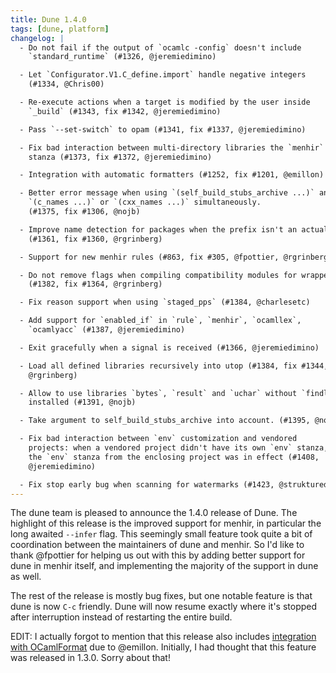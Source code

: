 ```yaml
---
title: Dune 1.4.0
tags: [dune, platform]
changelog: |
  - Do not fail if the output of `ocamlc -config` doesn't include
    `standard_runtime` (#1326, @jeremiedimino)

  - Let `Configurator.V1.C_define.import` handle negative integers
    (#1334, @Chris00)

  - Re-execute actions when a target is modified by the user inside
    `_build` (#1343, fix #1342, @jeremiedimino)

  - Pass `--set-switch` to opam (#1341, fix #1337, @jeremiedimino)

  - Fix bad interaction between multi-directory libraries the `menhir`
    stanza (#1373, fix #1372, @jeremiedimino)

  - Integration with automatic formatters (#1252, fix #1201, @emillon)

  - Better error message when using `(self_build_stubs_archive ...)` and
    `(c_names ...)` or `(cxx_names ...)` simultaneously.
    (#1375, fix #1306, @nojb)

  - Improve name detection for packages when the prefix isn't an actual package
    (#1361, fix #1360, @rgrinberg)

  - Support for new menhir rules (#863, fix #305, @fpottier, @rgrinberg)

  - Do not remove flags when compiling compatibility modules for wrapped mode
    (#1382, fix #1364, @rgrinberg)

  - Fix reason support when using `staged_pps` (#1384, @charlesetc)

  - Add support for `enabled_if` in `rule`, `menhir`, `ocamllex`,
    `ocamlyacc` (#1387, @jeremiedimino)

  - Exit gracefully when a signal is received (#1366, @jeremiedimino)

  - Load all defined libraries recursively into utop (#1384, fix #1344,
    @rgrinberg)

  - Allow to use libraries `bytes`, `result` and `uchar` without `findlib`
    installed (#1391, @nojb)

  - Take argument to self_build_stubs_archive into account. (#1395, @nojb)

  - Fix bad interaction between `env` customization and vendored
    projects: when a vendored project didn't have its own `env` stanza,
    the `env` stanza from the enclosing project was in effect (#1408,
    @jeremiedimino)

  - Fix stop early bug when scanning for watermarks (#1423, @struktured)
---
```


The dune team is pleased to announce the 1.4.0 release of Dune. The highlight of this release is the improved support for menhir, in particular the long awaited `--infer` flag. This seemingly small feature took quite a bit of coordination between the maintainers of dune and menhir. So I'd like to thank @fpottier for helping us out with this by adding better support for dune in menhir itself, and implementing the majority of the support in dune as well.

The rest of the release is mostly bug fixes, but one notable feature is that dune is now `C-c` friendly. Dune will now resume exactly where it's stopped after interruption instead of restarting the entire build.

EDIT: I actually forgot to mention that this release also includes [integration with OCamlFormat](https://dune.readthedocs.io/en/stable/howto/formatting.html) due to @emillon. Initially, I had thought that this feature was released in 1.3.0. Sorry about that!

